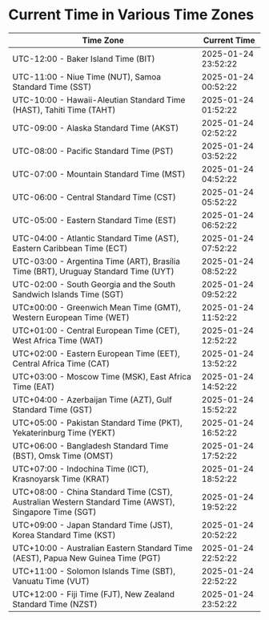 # Current Time in Various Time Zones

| Time Zone | Current Time |
|-----------|--------------|
| UTC-12:00 - Baker Island Time (BIT) | 2025-01-24 23:52:22 |
| UTC-11:00 - Niue Time (NUT), Samoa Standard Time (SST) | 2025-01-24 00:52:22 |
| UTC-10:00 - Hawaii-Aleutian Standard Time (HAST), Tahiti Time (TAHT) | 2025-01-24 01:52:22 |
| UTC-09:00 - Alaska Standard Time (AKST) | 2025-01-24 02:52:22 |
| UTC-08:00 - Pacific Standard Time (PST) | 2025-01-24 03:52:22 |
| UTC-07:00 - Mountain Standard Time (MST) | 2025-01-24 04:52:22 |
| UTC-06:00 - Central Standard Time (CST) | 2025-01-24 05:52:22 |
| UTC-05:00 - Eastern Standard Time (EST) | 2025-01-24 06:52:22 |
| UTC-04:00 - Atlantic Standard Time (AST), Eastern Caribbean Time (ECT) | 2025-01-24 07:52:22 |
| UTC-03:00 - Argentina Time (ART), Brasília Time (BRT), Uruguay Standard Time (UYT) | 2025-01-24 08:52:22 |
| UTC-02:00 - South Georgia and the South Sandwich Islands Time (SGT) | 2025-01-24 09:52:22 |
| UTC±00:00 - Greenwich Mean Time (GMT), Western European Time (WET) | 2025-01-24 11:52:22 |
| UTC+01:00 - Central European Time (CET), West Africa Time (WAT) | 2025-01-24 12:52:22 |
| UTC+02:00 - Eastern European Time (EET), Central Africa Time (CAT) | 2025-01-24 13:52:22 |
| UTC+03:00 - Moscow Time (MSK), East Africa Time (EAT) | 2025-01-24 14:52:22 |
| UTC+04:00 - Azerbaijan Time (AZT), Gulf Standard Time (GST) | 2025-01-24 15:52:22 |
| UTC+05:00 - Pakistan Standard Time (PKT), Yekaterinburg Time (YEKT) | 2025-01-24 16:52:22 |
| UTC+06:00 - Bangladesh Standard Time (BST), Omsk Time (OMST) | 2025-01-24 17:52:22 |
| UTC+07:00 - Indochina Time (ICT), Krasnoyarsk Time (KRAT) | 2025-01-24 18:52:22 |
| UTC+08:00 - China Standard Time (CST), Australian Western Standard Time (AWST), Singapore Time (SGT) | 2025-01-24 19:52:22 |
| UTC+09:00 - Japan Standard Time (JST), Korea Standard Time (KST) | 2025-01-24 20:52:22 |
| UTC+10:00 - Australian Eastern Standard Time (AEST), Papua New Guinea Time (PGT) | 2025-01-24 22:52:22 |
| UTC+11:00 - Solomon Islands Time (SBT), Vanuatu Time (VUT) | 2025-01-24 22:52:22 |
| UTC+12:00 - Fiji Time (FJT), New Zealand Standard Time (NZST) | 2025-01-24 23:52:22 |
